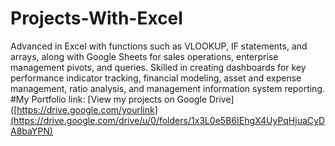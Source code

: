 # Projects-With-Excel
Advanced in Excel with functions such as VLOOKUP, IF statements, and arrays, along with Google Sheets for sales operations, enterprise management pivots, and queries. Skilled in creating dashboards for key performance indicator tracking, financial modeling, asset and expense management, ratio analysis, and management information system reporting.
#My Portfolio link:
[View my projects on Google Drive]([https://drive.google.com/yourlink](https://drive.google.com/drive/u/0/folders/1x3L0e5B6IEhgX4UyPqHjuaCyDA8baYPN)
